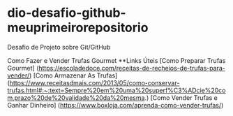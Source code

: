 # dio-desafio-github-meuprimeirorepositorio
Desafio de Projeto sobre Git/GitHub

Como Fazer e Vender Trufas Gourmet
**Links Úteis
[Como Preparar Trufas Gourmet] 
(https://escoladedoce.com/receitas-de-recheios-de-trufas-para-vender/) 
[Como Armazenar As Trufas]
 (https://www.receitasdmais.com/2013/05/como-conservar-trufas.html#:~:text=Sempre%20em%20uma%20superf%C3%ADcie%20com,prazo%20de%20validade%20da%20mesma.)
[Como Vender Trufas e Ganhar Dinheiro]
(https://www.boxloja.com/aprenda-como-vender-trufas/)
